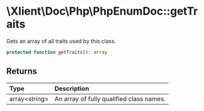 # \\Xlient\\Doc\\Php\\PhpEnumDoc::getTraits

Gets an array of all traits used by this class.

```php
protected function getTraits(): array
```

## Returns

| Type | Description |
| :--- | :--- |
| array\<string\> | An array of fully qualified class names. |